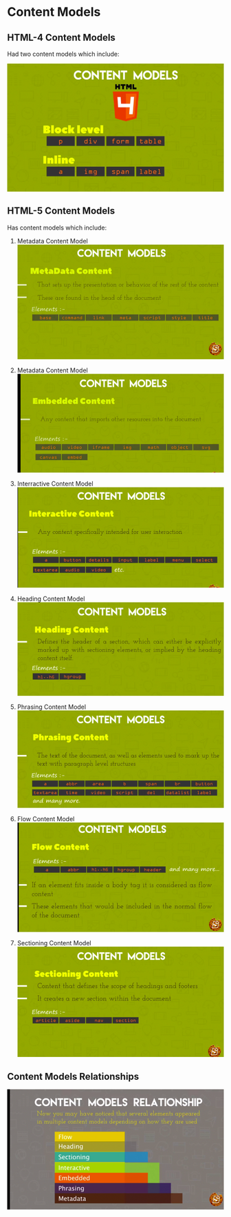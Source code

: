# Content Models

## HTML-4 Content Models

Had two content models which include:

![](./imgs/html4_cms.png)

## HTML-5 Content Models

Has content models which include:

1. Metadata Content Model
   ![](./imgs/html5_metadata_content_model.png)

1. Metadata Content Model
   ![](./imgs/html5_embeded_content.png)

1. Interractive Content Model
   ![](./imgs/html5_interractive_content_model.png)

1. Heading Content Model
   ![](./imgs/html5_heading_content_model.png)

1. Phrasing Content Model
   ![](./imgs/html5_phrasing_content_model.png)

1. Flow Content Model
   ![](./imgs/html5_flow_content_model.png)

1. Sectioning Content Model
   ![](./imgs/html5_sectioning_content_model.png)

## Content Models Relationships

![](./imgs/html5_content_models_rel.png)

